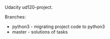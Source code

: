 Udacity ud120-project.

Branches:
 * python3 - migrating project code to python3
 * master - solutions of tasks
